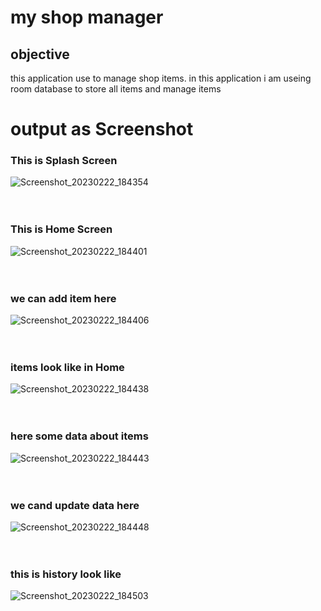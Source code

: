 # my shop manager

## objective 
 this application use to manage shop items. in this application i am useing room database to store all items and manage items
 
# output as Screenshot <br/>
### This is Splash Screen
![Screenshot_20230222_184354](https://user-images.githubusercontent.com/64691445/220630971-66a504d6-168e-467b-9acf-69d07859f3a8.jpg)<br/><br/><br/>
### This is Home Screen
![Screenshot_20230222_184401](https://user-images.githubusercontent.com/64691445/220630989-9890ff4d-b9c4-48b7-bf97-bde169037c92.jpg)<br/><br/><br/>
### we can add item here
![Screenshot_20230222_184406](https://user-images.githubusercontent.com/64691445/220631004-a027f645-a42f-4d0b-b7c5-b820a589ee94.jpg)<br/><br/><br/>
### items look like in Home
![Screenshot_20230222_184438](https://user-images.githubusercontent.com/64691445/220631016-8398b33c-888e-42ce-8c1e-bfdbb203e6ca.jpg)<br/><br/><br/>
### here some data about items
![Screenshot_20230222_184443](https://user-images.githubusercontent.com/64691445/220631030-4b621b95-ea19-4215-bf6d-0d9929243a04.jpg)<br/><br/><br/>
### we cand update data here
![Screenshot_20230222_184448](https://user-images.githubusercontent.com/64691445/220631039-bd53b996-d59c-41bf-b3ae-5570a1faf58f.jpg)<br/><br/><br/>
### this is history look like
![Screenshot_20230222_184503](https://user-images.githubusercontent.com/64691445/220631050-9a1d8a90-bdd2-497d-b4f5-1d820fae1588.jpg)
